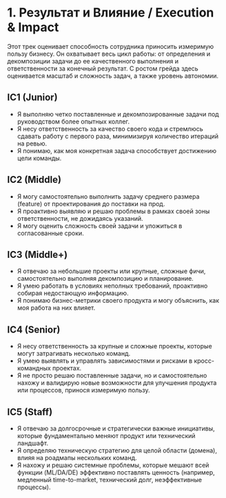 # 1. Результат и Влияние / Execution & Impact

Этот трек оценивает способность сотрудника приносить измеримую пользу бизнесу. Он охватывает весь цикл работы: от определения и декомпозиции задачи до ее качественного выполнения и ответственности за конечный результат. С ростом грейда здесь оценивается масштаб и сложность задач, а также уровень автономии.

## IC1 (Junior)
- Я выполняю четко поставленные и декомпозированные задачи под руководством более опытных коллег.
- Я несу ответственность за качество своего кода и стремлюсь сдавать работу с первого раза, минимизируя количество итераций на ревью.
- Я понимаю, как моя конкретная задача способствует достижению цели команды.

## IC2 (Middle)
- Я могу самостоятельно выполнить задачу среднего размера (feature) от проектирования до поставки на прод.
- Я проактивно выявляю и решаю проблемы в рамках своей зоны ответственности, не дожидаясь указаний.
- Я могу оценить сложность своей задачи и уложиться в согласованные сроки.

## IC3 (Middle+)
- Я отвечаю за небольшие проекты или крупные, сложные фичи, самостоятельно выполняя декомпозицию и планирование.
- Я умею работать в условиях неполных требований, проактивно собирая недостающую информацию.
- Я понимаю бизнес-метрики своего продукта и могу объяснить, как моя работа на них влияет.

## IC4 (Senior)
- Я несу ответственность за крупные и сложные проекты, которые могут затрагивать несколько команд.
- Я умею выявлять и управлять зависимостями и рисками в кросс-командных проектах.
- Я не просто решаю поставленные задачи, но и самостоятельно нахожу и валидирую новые возможности для улучшения продукта или процессов, принося измеримую пользу.

## IC5 (Staff)
- Я отвечаю за долгосрочные и стратегически важные инициативы, которые фундаментально меняют продукт или технический ландшафт.
- Я определяю техническую стратегию для целой области (домена), влияя на роадмапы нескольких команд.
- Я нахожу и решаю системные проблемы, которые мешают всей функции (ML/DA/DE) эффективно поставлять ценность (например, медленный time-to-market, технический долг, неэффективные процессы). 